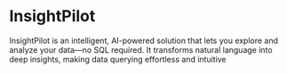 # InsightPilot
InsightPilot is an intelligent, AI-powered solution that lets you explore and analyze your data—no SQL required. It transforms natural language into deep insights, making data querying effortless and intuitive
